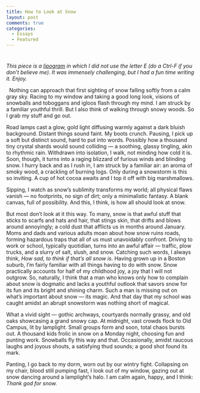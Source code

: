 ```yaml
---
title: How to Look at Snow
layout: post
comments: true
categories:
  - Essays
  - Featured
---
```

# 

*This piece is a [lipogram][1] in which I did not use the letter E (do a Ctrl-F if you don’t believe me). It was immensely challenging, but I had a fun time writing it. Enjoy.*

 [1]: http://en.wikipedia.org/wiki/Lipogram

  
Nothing can approach that first sighting of snow falling softly from a calm gray sky. Racing to my window and taking a good long look, visions of snowballs and toboggans and igloos flash through my mind. I am struck by a familiar youthful thrill. But I also think of walking through snowy woods. So I grab my stuff and go out.

Road lamps cast a glow, gold light diffusing warmly against a dark bluish background. Distant things sound faint. My boots crunch. Pausing, I pick up a soft but distinct sound, hard to put into words. Possibly how a thousand tiny crystal shards would sound colliding — a soothing, glassy tingling, akin to rhythmic rain. Withdrawn into isolation, I walk, not minding how cold it is. Soon, though, it turns into a raging blizzard of furious winds and blinding snow. I hurry back and as I rush in, I am struck by a familiar air: an aroma of smoky wood, a crackling of burning logs. Only during a snowstorm is this so inviting. A cup of hot cocoa awaits and I top it off with big marshmallows.

Sipping, I watch as snow’s sublimity transforms my world; all physical flaws vanish — no footprints, no sign of dirt; only a minimalistic fantasy. A blank canvas, full of possibility. And this, I think, is how all should look at snow.

But most don’t look at it this way. To many, snow is that awful stuff that sticks to scarfs and hats and hair, that stings skin, that drifts and blows around annoyingly; a cold dust that afflicts us in months around January. Moms and dads and various adults moan about how snow ruins roads, forming hazardous traps that all of us must unavoidably confront. Driving to work or school, typically quotidian, turns into an awful affair — traffic, plow trucks, and a slurry of salt, slush, and snow. Catching such words, I always think, *How sad, to think if that’s all snow is.* Having grown up in a Boston suburb, I’m fairly familiar with all things having to do with snow. Snow practically accounts for half of my childhood joy, a joy that I will not outgrow. So, naturally, I think that a man who knows only how to complain about snow is dogmatic and lacks a youthful outlook that savors snow for its fun and its bright and shining charm. Such a man is missing out on what’s important about snow — its magic. And that day that my school was caught amidst an abrupt snowstorm was nothing short of magical.

What a vivid sight — gothic archways, courtyards normally grassy, and old oaks showcasing a grand snowy cap. At midnight, vast crowds flock to Old Campus, lit by lamplight. Small groups form and soon, total chaos bursts out. A thousand kids frolic in snow on a Monday night, choosing fun and punting work. Snowballs fly this way and that. Occasionally, amidst raucous laughs and joyous shouts, a satisfying thud sounds; a good shot found its mark.

Panting, I go back to my dorm, worn out by our wintry fight. Collapsing on my chair, blood still pumping fast, I look out of my window, gazing out at snow dancing around a lamplight’s halo. I am calm again, happy, and I think: *Thank god for snow.*
